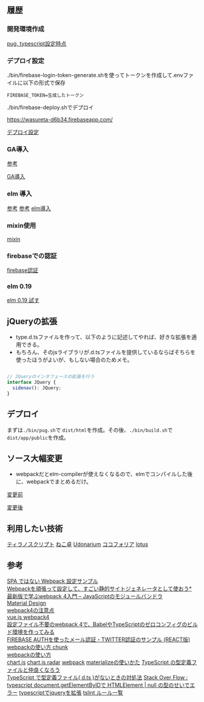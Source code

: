 ## 履歴

### 開発環境作成
[pug, typescript設定時点](https://github.com/hibohiboo/wasureta/tree/c826b63b3a90cfd7c81b3183f94d6ba193185184)  

### デプロイ設定

./bin/firebase-login-token-generate.shを使ってトークンを作成して.envファイルに以下の形式で保存

```
FIREBASE_TOKEN=生成したトークン
```

./bin/firebase-deploy.shでデプロイ

https://wasureta-d6b34.firebaseapp.com/


[デプロイ設定](https://github.com/hibohiboo/wasureta/tree/8df5438e5affb5c3c2339d2b2c81723f81ae22e6)  

### GA導入

[参考][*9]

[GA導入](https://github.com/hibohiboo/wasureta/tree/97c9d30c15815e4389f8a62d7c63cdeac93481ad)  

### elm 導入

[参考][*10]
[参考][*11]
[elm導入](https://github.com/hibohiboo/wasureta/tree/06c13daf973ad13233a1e1132baa789609ca4501)  

### mixin使用

[mixin](https://github.com/hibohiboo/wasureta/tree/77f0e34b1669334e4bd2daad32c60129137f193b)  

### firebaseでの認証
[firebase認証](https://github.com/hibohiboo/wasureta/tree/12ce941e9131378f81151114b10f26b55e9c15ac)  

### elm 0.19
[elm 0.19 試す](https://github.com/hibohiboo/wasureta/tree/9da6239d6721c299cfab336179d88444ba78b72e)  

## jQueryの拡張

* type.d.tsファイルを作って、以下のように記述してやれば、好きな拡張を適用できる。
* もちろん、そのjsライブラリが.d.tsファイルを提供しているならばそちらを使ったほうがよいが、もしない場合のためメモ。

```ts

// JQueryのインタフェースの拡張を行う
interface JQuery {
  sidenav(): JQuery;
}

```

## デプロイ

まずは`./bin/pug.sh`で `dist/html`を作成。その後、`./bin/build.sh`で`dist/app/public`を作成。

## ソース大幅変更

* webpackだとelm-compilerが使えなくなるので、elmでコンパイルした後に、webpackでまとめるだけ。

[変更前](https://github.com/hibohiboo/wasureta/tree/00de494e04baedf6c9f07d7a04348a446705be4f)

[変更後](https://github.com/hibohiboo/wasureta/tree/e5581f5c018f810d6ece851af3ab9cc0cd8c9d36)


## 利用したい技術

[ティラノスクリプト](http://strikeworks.jp/)
[ねこ卓](http://seesaawiki.jp/trpg_tool_guide/d/%A4%CD%A4%B3%C2%EE%B3%B5%CD%D7)
[Udonarium](http://seesaawiki.jp/trpg_tool_guide/d/Udonarium%b3%b5%cd%d7)
[ココフォリア](http://seesaawiki.jp/trpg_tool_guide/d/%a5%b3%a5%b3%a5%d5%a5%a9%a5%ea%a5%a2%b3%b5%cd%d7)
[lotus](http://function.topaz.ne.jp/download/download.html)


## 参考

[SPA ではない Webpack 設定サンプル][*1]  
[Webpackを頑張って設定して、すごい静的サイトジェネレータとして使おう][*2][*][*8]  
[最新版で学ぶwebpack 4入門 – JavaScriptのモジュールバンドラ][*6]  
[Material Design][*3]  
[webpack4の注意点][*4]  
[vue.js webpack4][*5]  
[設定ファイル不要のwebpack 4で、BabelやTypeScriptのゼロコンフィグのビルド環境を作ってみる][*7]  
[FIREBASE AUTHを使ったメール認証・TWITTER認証のサンプル (REACT版)][*12]
[webpackの使い方 chunk][*13]  
[webpackの使い方][*14]  
[chart.js][*15]
[chart.js radar][*16]
[webpack][*17]
[materializeの使いかた][*18]
[TypeScript の型定義ファイルと仲良くなろう][*20]  
[TypeScript で型定義ファイル( d.ts )がないときの対処法][*21]
[Stack Over Flow : typescript document.getElementByIDで HTMLElement | null の型のせいでエラー][*23]
[typescriptでjqueryを拡張][*24]
[tslint ルール一覧][*25]

[*1]:https://syon.github.io/refills/rid/1481295/
[*2]:https://qiita.com/toduq/items/2e0b08bb722736d7968c
[*3]:https://materializecss.com/about.html
[*4]:https://qiita.com/soarflat/items/28bf799f7e0335b68186
[*5]:https://qiita.com/Sapphirus/items/46b3a4c68fefd3ddd658
[*6]:https://ics.media/entry/12140
[*7]:https://qiita.com/clockmaker/items/8620cf6bd99d810dbf2a
[*8]:https://github.com/toduq/webpack-template
[*9]:https://www.leadplus.net/blog/google-tag-manager.html
[*10]:http://pastelinc.hatenablog.com/entry/2018/08/04/114836
[*11]:https://qiita.com/hibohiboo/items/88e0578121079e0671a3
[*12]:https://pigbo.co/posts/363
[*13]:https://qiita.com/soarflat/items/1b5aa7163c087a91877d
[*14]:https://qiita.com/soarflat/items/28bf799f7e0335b68186
[*15]:http://www.chartjs.org/docs/latest/
[*16]:https://misc.0o0o.org/chartjs-doc-ja/axes/radial/linear.html
[*17]:https://github.com/romariolopezc/elm-webpack-4-starter
[*18]:http://masayuki610930.github.io/materialize_sample/
[*19]:https://github.com/webpack-contrib/file-loader
[*20]:http://developer.hatenastaff.com/entry/2016/06/27/140931
[*21]:https://qiita.com/Nossa/items/726cc3e67527e896ed1e
[*22]:https://stackoverflow.com/questions/43218680/document-getelementbyidid-may-be-null
[*23]:https://www.typescriptlang.org/docs/handbook/release-notes/typescript-2-0.html#non-null-assertion-operator
[*24]:https://stackoverrun.com/ja/q/11272722
[*25]:http://neos21.hatenablog.com/entry/2017/10/25/080000